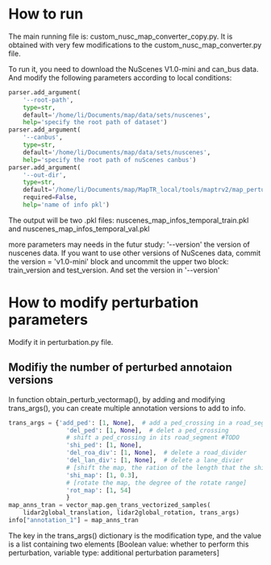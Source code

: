 # How to run
The main running file is: custom_nusc_map_converter_copy.py. It is obtained with very few modifications to the custom_nusc_map_converter.py file.

To run it, you need to download the NuScenes V1.0-mini and can_bus data. And modify the following parameters according to local conditions:
```python
parser.add_argument(
    '--root-path',
    type=str,
    default='/home/li/Documents/map/data/sets/nuscenes',
    help='specify the root path of dataset')
parser.add_argument(
    '--canbus',
    type=str,
    default='/home/li/Documents/map/data/sets/nuscenes',
    help='specify the root path of nuScenes canbus')
parser.add_argument(
    '--out-dir',
    type=str,
    default='/home/li/Documents/map/MapTR_local/tools/maptrv2/map_perturbation/output',
    required=False,
    help='name of info pkl')
```

The output will be two .pkl files: nuscenes_map_infos_temporal_train.pkl and nuscenes_map_infos_temporal_val.pkl

more parameters may needs in the futur study:
'--version' the version of nuscenes data. If you want to use other versions of NuScenes data, commit the version = 'v1.0-mini' block and uncommit the upper two block: train_version and test_version. And set the version in '--version'


# How to modify perturbation parameters
Modify it in perturbation.py file.

## Modifiy the number of perturbed annotaion versions
In function obtain_perturb_vectormap(), by adding and modifying trans_args(), you can create multiple annotation versions to add to info.
```python
trans_args = {'add_ped': [1, None],  # add a ped_crossing in a road_segment
                'del_ped': [1, None],  # delet a ped_crossing
                # shift a ped_crossing in its road_segment #TODO
                'shi_ped': [1, None],
                'del_roa_div': [1, None],  # delete a road_divider
                'del_lan_div': [1, None],  # delete a lane_divier
                # [shift the map, the ration of the length that the shift range does not exceed ]
                'shi_map': [1, 0.3],
                # [rotate the map, the degree of the rotate range]
                'rot_map': [1, 54]
                }
map_anns_tran = vector_map.gen_trans_vectorized_samples(
    lidar2global_translation, lidar2global_rotation, trans_args)
info["annotation_1"] = map_anns_tran

```
The key in the trans_args() dictionary is the modification type, and the value is a list containing two elements [Boolean value: whether to perform this perturbation, variable type: additional perturbation parameters]

